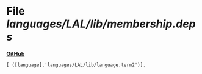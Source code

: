 # File _languages/LAL/lib/membership.deps_
**[GitHub](https://github.com/softlang/yas/blob/master/languages/LAL/lib/membership.deps)**
```
[ ([language],'languages/LAL/lib/language.term2')].
```
